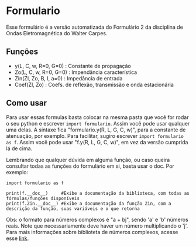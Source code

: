 # Formulario
Esse formulário é a versão automatizada do Formulário 2 da disciplina de Ondas Eletromagnética do Walter Carpes.

## Funções
- y(L, C, w, R=0, G=0) : Constante de propagação
- Zo(L, C, w, R=0, G=0) : Impendância característica
- Zin(Zl, Zo, B, l, a=0) : Impedância de entrada
- Coef(Zl, Zo) : Coefs. de reflexão, transmissão e onda estacionária

## Como usar
Para usar essas formulas basta colocar na mesma pasta que você for rodar o seu python e escrever ```import formulario```. Assim você pode usar qualquer uma delas. A sintaxe fica "formulario.y(R, L, G, C, w)", para a constante de atenuação, por exemplo.
Para facilitar, sugiro escrever ```import formulario as f```. Assim você pode usar "f.y(R, L, G, C, w)", em vez da versão cumprida lá de cima.

Lembrando que qualquer dúvida em alguma função, ou caso queira consultar todas as funções do formulário em si, basta usar o doc. Por exemplo:
```
import formulario as f

print(f.__doc__)     #Exibe a documentação da biblioteca, com todas as fórmulas/funções disponíveis
print(f.Zin.__doc__) #Exibe a documentação da função Zin, com a descrição da função, suas variáveis e o que retorna
```
Obs: o formato para números complexos é "a + bj", sendo 'a' e 'b' números reais. Note que necessariamente deve haver um número multiplicando o 'j'. Para mais informações sobre  biblioteta de números complexos, acesse esse [link](https://docs.python.org/3.6/library/cmath.html).
